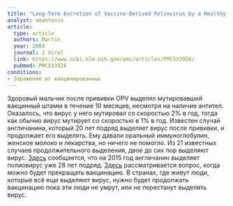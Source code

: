 ```yaml
---
title: "Long-Term Excretion of Vaccine-Derived Poliovirus by a Healthy Child"
analyst: amantonio
article:
  type: article
  authors: Martín
  year: 2004
  journal: J Virol
  link: https://www.ncbi.nlm.nih.gov/pmc/articles/PMC533926/
  pubmed: PMC533926
conditions:
- Заражение от вакцинированных
---
```


Здоровый мальчик после прививки OPV выделял мутировавший вакцинный штамм в течение 10 месяцев, несмотря на наличие антител. Оказалось, что вирус у него мутировал со скоростью 2% в год, тогда как обычно вирус мутирует со скоростью в 1% в год.
Известен случай англичанина, который 20 лет подряд выделяет вирус после прививки, и продолжает его выделять. Ему давали оральный иммуноглобулин, женское молоко и лекарства, но ничего не помогло. Из 21 известных случаев продолжительного выделения, двое до сих пор выделяют вирус.
[Здесь](https://www.cdc.gov/mmwr/preview/mmwrhtml/mm6423a4.htm) сообщается, что на 2015 год англичанин выделяет полиовирус уже 28 лет подряд.
[Здесь](https://www.ncbi.nlm.nih.gov/pubmed/16288363) рассматривается вопрос, когда можно будет прекращать вакцинацию. В странах, где живут люди, которые всё еще выделяют вирус, нужно будет продолжать вакцинацию пока эти люди не умрут, или не перестанут выделять вирус.
